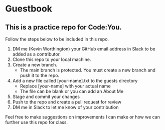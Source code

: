 # **Guestbook**
## This is a practice repo for Code:You.
Follow the steps below to be included in this repo.
1. DM me (Kevin Worthington) your GitHub email address in Slack to be added as a contributor.
2. Clone this repo to your local machine.
3. Create a new branch.
   - The main branch is protected. You must create a new branch and push it to the repo.
4. Add a new file called [your-name].txt to the guests directory
   - Replace [your-name] with your actual name
   - The file can be blank or you can add an About Me
5. Stage and commit your changes
6. Push to the repo and create a pull request for review
7. DM me in Slack to let me know of your contribution

Feel free to make suggestions on improvements I can make or how we can further use this repo for class.
